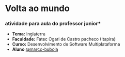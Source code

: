 # Volta ao mundo

###  atividade para aula do professor junior*

- **Tema:** Inglaterra
- **Faculdade:** Fatec Ogari de Castro pacheco (Itapira)
- **Curso:** Desenvolvimento de Software Multiplataforma
- **Aluno** [@marco-bubola](https://github.com/Marco-Bubola)
